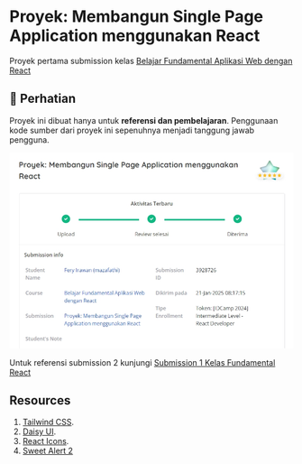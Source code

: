 # Proyek: Membangun Single Page Application menggunakan React

Proyek pertama submission kelas [Belajar Fundamental Aplikasi Web dengan React](https://www.dicoding.com/academies/413)

## 📌 Perhatian

Proyek ini dibuat hanya untuk **referensi dan pembelajaran**. Penggunaan kode sumber dari proyek ini sepenuhnya menjadi tanggung jawab pengguna.

![Image](/screenshots/screenshot.jpeg)

Untuk referensi submission 2 kunjungi [Submission 1 Kelas Fundamental React](https://github.com/ferys2195/Personal-Note-Submission-Dicoding-Fundamental-React/tree/submission-2)

## Resources

1. [Tailwind CSS](https://tailwindcss.com/).
2. [Daisy UI](https://daisyui.com/).
3. [React Icons](https://react-icons.github.io/react-icons/).
4. [Sweet Alert 2](https://sweetalert2.github.io/)
